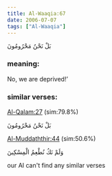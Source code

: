 ```yaml
---
title: Al-Waaqia:67
date: 2006-07-07
tags: ["Al-Waaqia"]
---
```

بَلْ نَحْنُ مَحْرُومُونَ
### meaning: 
No, we are deprived!’
### similar verses: 

[Al-Qalam:27](/68/27) (sim:79.8%)

بَلْ نَحْنُ مَحْرُومُونَ

[Al-Muddaththir:44](/74/44) (sim:50.6%)

وَلَمْ نَكُ نُطْعِمُ الْمِسْكِينَ

our AI can't find any similar verses


